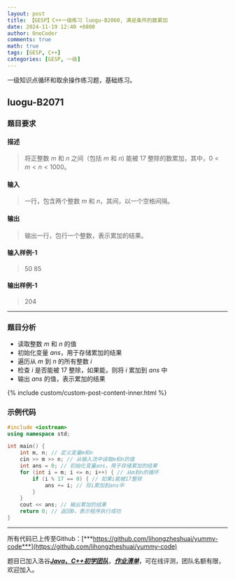 ```yaml
---
layout: post
title: 【GESP】C++一级练习 luogu-B2060, 满足条件的数累加
date: 2024-11-19 12:40 +0800
author: OneCoder
comments: true
math: true
tags: [GESP, C++]
categories: [GESP, 一级]
---
```

一级知识点循环和取余操作练习题，基础练习。

<!--more-->

## luogu-B2071

### 题目要求

#### 描述

>将正整数 $m$ 和 $n$ 之间（包括 $m$ 和 $n)$ 能被 $17$ 整除的数累加，其中，$0<m<n<1000$。

#### 输入

>一行，包含两个整数 $m$ 和 $n$，其间，以一个空格间隔。

#### 输出

>输出一行，包行一个整数，表示累加的结果。

#### 输入样例-1

>50 85

#### 输出样例-1

>204

---

### 题目分析

- 读取整数 $m$ 和 $n$ 的值
- 初始化变量 $ans$，用于存储累加的结果
- 遍历从 $m$ 到 $n$ 的所有整数 $i$
- 检查 $i$ 是否能被 $17$ 整除，如果能，则将 $i$ 累加到 $ans$ 中
- 输出 $ans$ 的值，表示累加的结果

{% include custom/custom-post-content-inner.html %}

### 示例代码

```cpp
#include <iostream>
using namespace std; 

int main() {
    int m, n; // 定义变量m和n
    cin >> m >> n; // 从输入流中读取m和n的值
    int ans = 0; // 初始化变量ans，用于存储累加的结果
    for (int i = m; i <= n; i++) { // 从m到n的循环
        if (i % 17 == 0) { // 如果i能被17整除
            ans += i; // 将i累加到ans中
        }
    }
    cout << ans; // 输出累加的结果
    return 0; // 返回0，表示程序执行成功
}
```

---

所有代码已上传至Github：[***https://github.com/lihongzheshuai/yummy-code***](https://github.com/lihongzheshuai/yummy-code)

题目已加入洛谷[***Java、C++初学团队***](https://www.luogu.com.cn/team/92228)，[***作业清单***](https://www.luogu.com.cn/team/92228#homework)，可在线评测，团队名额有限，欢迎加入。
